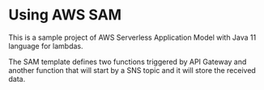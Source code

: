 # Using AWS SAM

This is a sample project of AWS Serverless Application Model with Java 11 language for lambdas.

The SAM template defines two functions triggered by API Gateway and another function that will start 
by a SNS topic and it will store the received data.

